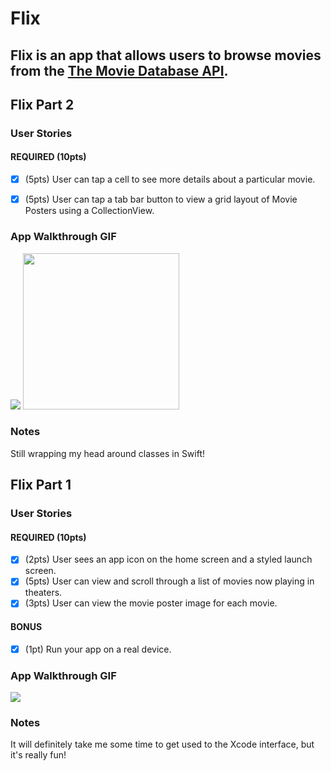 # Flix

Flix is an app that allows users to browse movies from the [The Movie Database API](http://docs.themoviedb.apiary.io/#).
---
## Flix Part 2

### User Stories

#### REQUIRED (10pts)
- [X] (5pts) User can tap a cell to see more details about a particular movie.
- [X] (5pts) User can tap a tab bar button to view a grid layout of Movie Posters using a CollectionView.


### App Walkthrough GIF
![](https://i.imgur.com/O3AHlKL.gif)
<img src="https://i.imgur.com/O3AHlKL.gif" width=250><br>



### Notes
Still wrapping my head around classes in Swift!
## Flix Part 1

### User Stories


#### REQUIRED (10pts)
- [x] (2pts) User sees an app icon on the home screen and a styled launch screen.
- [x] (5pts) User can view and scroll through a list of movies now playing in theaters.
- [x] (3pts) User can view the movie poster image for each movie.

#### BONUS
- [x] (1pt) Run your app on a real device.

### App Walkthrough GIF
![](https://i.imgur.com/xeoCXJl.gif)



### Notes
It will definitely take me some time to get used to the Xcode interface, but it's really fun!
